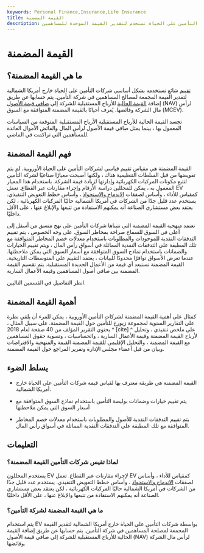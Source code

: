 ```yaml
---
keywords: Personal Finance,Insurance,Life Insurance
title: القيمة المضمنة
description: القيمة المضمنة هي مقياس تقييم شائع في صناعة التأمين على الحياة تستخدم لتقدير القيمة الموحدة للمساهمين &amp; # 39 ؛ الإهتمامات.
---
```


# القيمة المضمنة
## ما هي القيمة المضمنة؟

[تقييم](/valuation) شائع تستخدمه بشكل أساسي شركات التأمين على الحياة خارج أمريكا الشمالية لتقدير القيمة المجمعة لمصالح المساهمين في شركة التأمين. يتم حسابها عن طريق إضافة [القيمة الحالية](/presentvalue) للأرباح المستقبلية للشركة إلى [صافي قيمة الأصول](/nav) (NAV) لرأس مال الشركة وفائضها. يُعرف أحيانًا بالقيمة المضمنة المتوافقة مع السوق (MCEV).

تجسد القيمة الحالية للأرباح المستقبلية الأرباح المستقبلية المتوقعة من السياسات المعمول بها ، بينما يمثل صافي قيمة الأصول لرأس المال والفائض الأموال العائدة للمساهمين التي تراكمت في الماضي.

## فهم القيمة المضمنة

القيمة المضمنة هي مقياس تقييم قياسي لشركات التأمين على الحياة الأوروبية. لم يتم تفويضها من قبل السلطات التنظيمية هناك ، ولكنها أصبحت معيارًا صناعيًا لشركة التأمين لتتبع مكونات المركبات الكهربائية وإدارتها لزيادة قيمة الشركة. باستخدام هذا المعيار المعمول به ، يمكن للمحللين دراسة الأرقام وإجراء مقارنات عبر القطاع. تعمل EV كمقياس للأداء ، وأساس لصفقات [الاندماج والاستحواذ](/mergersandacquisitions) ، وأساس خطط التعويض التنفيذي. يستخدم عدد قليل جدًا من الشركات في أمريكا الشمالية حاليًا المركبات الكهربائية ، لكن يعتقد بعض مستشاري الصناعة أنه يمكنهم الاستفادة من تتبعها والإبلاغ عنها ، على الأقل داخليًا.

تعتمد منهجية القيمة المضمنة التي تتبناها شركات التأمين على نهج متسق من أسفل إلى أعلى في السوق للسماح صراحة بمخاطر السوق. على وجه الخصوص ، يتم تقييم التدفقات النقدية للموجودات والمطلوبات باستخدام معدلات خصم المخاطر المتوافقة مع تلك المطبقة على التدفقات النقدية المماثلة في أسواق رأس المال ، ويتم تقييم الخيارات والضمانات باستخدام نماذج السوق المتوافقة مع أسعار السوق التي يمكن ملاحظتها. عندما تعرض الأسواق توافرًا محدودًا للبيانات ، يعتمد التقييم على المتوسطات التاريخية. القيمة المضمنة تستبعد أي قيمة من الأعمال الجديدة المستقبلية. يتم تقسيم القيمة المضمنة بين صافي أصول المساهمين وقيمة الأعمال السارية.

انظر التفاصيل في القسمين التاليين.

## أهمية القيمة المضمنة

كمثال على أهمية القيمة المضمنة لشركات التأمين الأوروبية ، يمكن للمرء أن يلقي نظرة على التقارير السنوية لمجموعة زيورخ للتأمين حول القيمة المضمنة. على سبيل المثال ، يحتوي التقرير المؤلف من 40 صفحة لعام 2018 ^ [cite] ^ على ملخص تنفيذي ، وتحليل لأرباح القيمة المضمنة وقيمة الأعمال السارية ، والحساسيات ، وتسوية حقوق المساهمين مع القيمة المضمنة ، والتحليل الإقليمي للقيمة المضمنة القيمة والمنهجية والافتراضات وبيان من قبل أعضاء مجلس الإدارة وتقرير المراجع حول القيمة المضمنة.

## يسلط الضوء

- القيمة المضمنة هي طريقة معترف بها لقياس قيمة شركات التأمين على الحياة خارج أمريكا الشمالية.

- يتم تقييم خيارات وضمانات بوليصة التأمين باستخدام نماذج السوق المتوافقة مع أسعار السوق التي يمكن ملاحظتها

- يتم تقييم التدفقات النقدية للأصول والمطلوبات باستخدام معدلات خصم المخاطر المتوافقة مع تلك المطبقة على التدفقات النقدية المماثلة في أسواق رأس المال.

## التعليمات

### لماذا تقيس شركات التأمين القيمة المضمنة؟

يستخدم المحللون EV لإجراء مقارنات عبر القطاع. تعمل EV كمقياس للأداء ، وأساس لصفقات [الاندماج والاستحواذ](/mergersandacquisitions) ، وأساس خطط التعويض التنفيذي. يستخدم عدد قليل جدًا من الشركات في أمريكا الشمالية حاليًا المركبات الكهربائية ، لكن يعتقد بعض مستشاري الصناعة أنه يمكنهم الاستفادة من تتبعها والإبلاغ عنها ، على الأقل داخليًا.

### ما هي القيمة المضمنة لشركة التأمين؟

يتم استخدام EV بواسطة شركات التأمين على الحياة خارج أمريكا الشمالية لتقدير القيمة المجمعة لمصلحة المساهمين في شركة التأمين. يتم حسابها عن طريق إضافة القيمة الحالية للأرباح المستقبلية للشركة إلى صافي قيمة الأصول (NAV) لرأس مال الشركة وفائضها.

